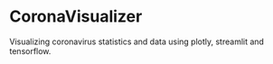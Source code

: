 # CoronaVisualizer
Visualizing coronavirus statistics and data using plotly, streamlit and tensorflow.
